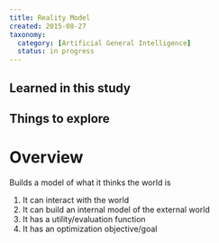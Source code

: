 ```yaml
---
title: Reality Model
created: 2015-08-27
taxonomy:
  category: [Artificial General Intelligence]
  status: in progress
---
```


## Learned in this study

## Things to explore

# Overview

Builds a model of what it thinks the world is

1. It can interact with the world
2. It can build an internal model of the external world
3. It has a utility/evaluation function
4. It has an optimization objective/goal
